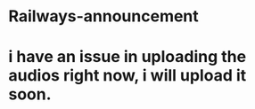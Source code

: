 # Railways-announcement
# i have an issue in uploading the audios right now, i will upload it soon.
